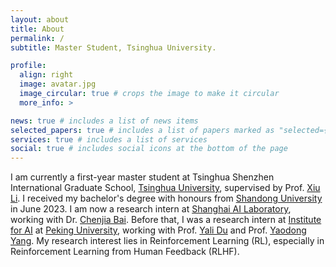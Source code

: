 ```yaml
---
layout: about
title: About
permalink: /
subtitle: Master Student, Tsinghua University.

profile:
  align: right
  image: avatar.jpg
  image_circular: true # crops the image to make it circular
  more_info: >

news: true # includes a list of news items
selected_papers: true # includes a list of papers marked as "selected={true}"
services: true # includes a list of services
social: true # includes social icons at the bottom of the page
---
```


I am currently a first-year master student at Tsinghua Shenzhen International Graduate School, <a href="https://www.tsinghua.edu.cn/">Tsinghua University</a>, supervised by Prof. <a href="https://www.sigs.tsinghua.edu.cn/lx/main.htm">Xiu Li</a>. I received my bachelor's degree with honours from <a href="https://www.sdu.edu.cn/">Shandong University</a> in June 2023. I am now a research intern at <a href="https://www.shlab.org.cn/">Shanghai AI Laboratory</a>, working with Dr. <a href="https://baichenjia.github.io/">Chenjia Bai</a>. Before that, I was a research intern at <a href="https://www.ai.pku.edu.cn/">Institute for AI</a> at <a href="https://www.pku.edu.cn/">Peking University</a>, working with Prof. <a href="https://yalidu.github.io/">Yali Du</a> and Prof. <a href="https://www.yangyaodong.com/">Yaodong Yang</a>. My research interest lies in Reinforcement Learning (RL), especially in Reinforcement Learning from Human Feedback (RLHF).
